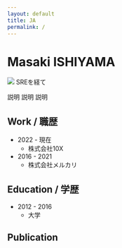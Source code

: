 ```yaml
---
layout: default
title: JA
permalink: /
---
```


# Masaki ISHIYAMA

![](https://www.gravatar.com/avatar/8238c3c0be55b887aa9d6d59bfefa504) SREを経て

説明
説明
説明

## Work / 職歴

- 2022 - 現在
    - 株式会社10X
- 2016 - 2021
    - 株式会社メルカリ

## Education / 学歴

- 2012 - 2016
    - 大学


## Publication
